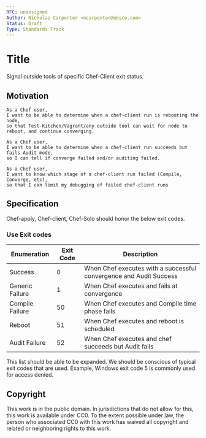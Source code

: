```yaml
---
RFC: unassigned
Author: Nicholas Carpenter <ncarpenter@ebsco.com>
Status: Draft
Type: Standards Track
---
```


# Title

Signal outside tools of specific Chef-Client exit status. 

## Motivation

    As a Chef user,
    I want to be able to determine when a chef-client run is rebooting the node,
    so that Test-Kitchen/Vagrant/any outside tool can wait for node to reboot, and continue converging.
    
    As a Chef user,
    I want to be able to determine when a chef-client run succeeds but fails Audit mode,
    so I can tell if converge failed and/or auditing failed.
    
    As a Chef user,
    I want to know which stage of a chef-client run failed (Compile, Converge, etc),
    so that I can limit my debugging of failed chef-client runs

## Specification

Chef-apply, Chef-client, Chef-Solo should honor the below exit codes.  
### Use Exit codes
Enumeration      | Exit Code    |Description
-------------    | -------------| -----
Success          | 0            | When Chef executes with a successful convergence and Audit Success
Generic Failure  | 1            | When Chef executes and fails at convergence
Compile Failure  | 50           | When Chef executes and Compile time phase fails
Reboot           | 51           | When Chef executes and reboot is scheduled
Audit Failure    | 52           | When Chef executes and chef succeeds but Audit fails

This list should be able to be expanded.  We should be conscious of typical exit codes that are used.  Example, Windows exit code 5 is commonly used for access denied.

## Copyright

This work is in the public domain. In jurisdictions that do not allow for this,
this work is available under CC0. To the extent possible under law, the person
who associated CC0 with this work has waived all copyright and related or
neighboring rights to this work.
